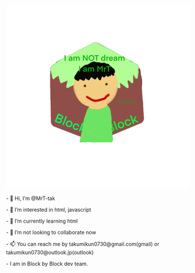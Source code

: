 <div class="center"><img src="img.gif"></div>
<p>
<p> - 👋 Hi, I’m @MrT-tak</p>
<p> - 👀 I’m interested in html, javascript</p>
<p> - 🌱 I’m currently learning html</p>
<p> - 💞️ I’m not looking to collaborate now</p>
<p> - 📫 You can reach me by <a herf="mailto:takumikun0730@gmail.com" alt="my gmail">takumikun0730@gmail.com(gmail)</a> or <a herf="mailto:takumikun0730@outlook.jp" alt="my outlook">takumikun0730@outlook.jp(outlook)</a>
<p> - I am in <a herf="https://github.com/Block-by-Block-dev-team">Block by Block dev team.</a></p>
</p>
<!---
MrT-tak/MrT-tak is a ✨ special ✨ repository because its `README.md` (this file) appears on your GitHub profile.
You can click the Preview link to take a look at your changes.
--->
